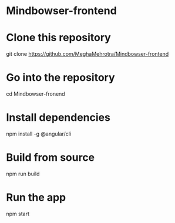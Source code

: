 # Mindbowser-frontend

# Clone this repository
git clone https://github.com/MeghaMehrotra/Mindbowser-frontend

# Go into the repository
cd Mindbowser-fronend

# Install dependencies
npm install -g @angular/cli

# Build from source
npm run build

# Run the app
npm start
